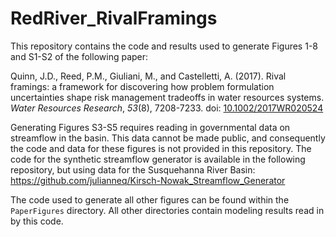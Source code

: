 # RedRiver_RivalFramings

This repository contains the code and results used to generate Figures 1-8 and S1-S2 of the following paper:

Quinn, J.D., Reed, P.M., Giuliani, M., and Castelletti, A. (2017). Rival framings: a framework for discovering how problem formulation uncertainties shape risk management tradeoffs in water resources systems. *Water Resources Research*, *53*(8), 7208-7233. doi: [10.1002/2017WR020524](https://doi.org/10.1002/2017WR020524)

Generating Figures S3-S5 requires reading in governmental data on streamflow in the basin. This data cannot be made public, and consequently the code and data for these figures is not provided in this repository. The code for the synthetic streamflow generator is available in the following repository, but using data for the Susquehanna River Basin: https://github.com/julianneq/Kirsch-Nowak_Streamflow_Generator

The code used to generate all other figures can be found within the `PaperFigures` directory. All other directories contain modeling results read in by this code.
